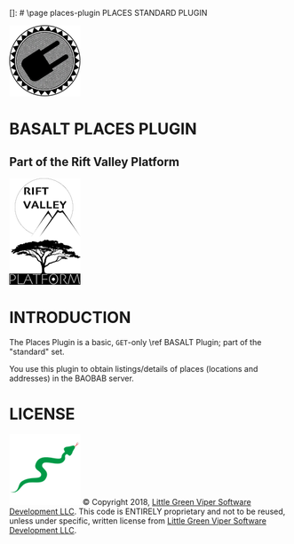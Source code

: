 []: # \page places-plugin PLACES STANDARD PLUGIN

![PLACES PLUGIN](images/BASALT-PLUGIN.png)

BASALT PLACES PLUGIN
====================

Part of the Rift Valley Platform
--------------------------------
![Rift Valley Platform](images/RVPLogo.png)

INTRODUCTION
============

The Places Plugin is a basic, `GET`-only \ref BASALT Plugin; part of the "standard" set.

You use this plugin to obtain listings/details of places (locations and addresses) in the BAOBAB server.

LICENSE
=======

![Little Green Viper Software Development LLC](images/viper.png)
© Copyright 2018, [Little Green Viper Software Development LLC](https://littlegreenviper.com).
This code is ENTIRELY proprietary and not to be reused, unless under specific, written license from [Little Green Viper Software Development LLC](https://littlegreenviper.com).
